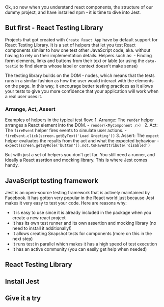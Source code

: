Ok, so now when you understand react components, the structure of our dummy project, and have installed npm - it is time to dive into Jest.

## But first - React Testing Library
Projects that got created with `Create React App` have by default support for React Testing Library. It is a set of helpers that let you test React components similar to how one test other JavaScript code, aka. without having to rely on their implementation details. Helpers such as:
    - Finding form elements, links and buttons from their text or lable (or using the `data-testid` to find elemts whose label or context doesn't make sense)

The testing library builds on the DOM - nodes, which means that the tests runs in a similar fashion as how the user would interact with the elements on the page. In this way, it encourage better testing practices as it allows your tests to give you more confidence that your application will work when a real user uses it. 

### Arrange, Act, Assert
Examples of helpers in the typical test flow:
    1. Arrange: The `render` helper arranges a React element into the DOM. 
        - `render(<MyComponent />) `
    2. Act: The `fireEvent` helper fires events to simulate user actions.
        - `fireEvent.click(screen.getByText('Load Greeting'))`
    3. Assert: The `expect` helper evaluates the results from the act and what the expected behaviour 
        - `expect(screen.getByRole('button')).not.toHaveAttribute('disabled')`

But with just a set of helpers you don't get far. You still need a runner, and ideally a React assrtion and mocking library. This is where Jest comes handy. 

## JavaScript testing framework
Jest is an open-source testing framework that is actively maintained by Facebook. It has gotten very popular in the React world just because Jest makes it very easy to test your code. Here are reasons why:
- It is easy to use since it is already included in the package when you create a new react project
- It has its own test runner and its own assertion and mocking library (no need to install it additionally!)
- It allows creating Snapshot tests for components (more on this in the next step)
- It runs test in parallel which makes it has a high speed of test execution
- It has an active community (you can easily get help when needed)

## React Testing Library




## Install Jest

## Give it a try
